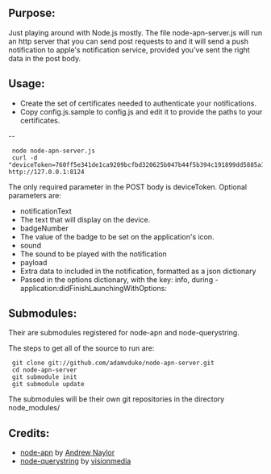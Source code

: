Purpose:
--------

Just playing around with Node.js mostly. The file node-apn-server.js will run an http server that you can send post requests to and it will send a push
notification to apple's notification service, provided you've sent the right data in the post body. 

Usage:
--------

* Create the set of certificates needed to authenticate your notifications.
* Copy config.js.sample to config.js and edit it to provide the paths to your certificates.

--

     node node-apn-server.js
     curl -d "deviceToken=760ff5e341de1ca9209bcfbd320625b047b44f5b394c191899dd5885a1f65bf2&notificationText=What%3F&badgeNumber=4&sound=default&payload=5+and+7" http://127.0.0.1:8124

The only required parameter in the POST body is deviceToken.
Optional parameters are:

* notificationText 
 * The text that will display on the device.
* badgeNumber 
 * The value of the badge to be set on the application's icon.
* sound 
 * The sound to be played with the notification
* payload 
 * Extra data to included in the notification, formatted as a json dictionary
 * Passed in the options dictionary, with the key: info, during -application:didFinishLaunchingWithOptions: 

Submodules:
-----------------

Their are submodules registered for node-apn and node-querystring.

The steps to get all of the source to run are:

     git clone git://github.com/adamvduke/node-apn-server.git
     cd node-apn-server
     git submodule init
     git submodule update

The submodules will be their own git repositories in the directory node_modules/

Credits:
-----------------

* [node-apn](https://github.com/argon/node-apn) by [Andrew Naylor](https://github.com/argon)
* [node-querystring](https://github.com/visionmedia/node-querystring) by [visionmedia](https://github.com/visionmedia/)
